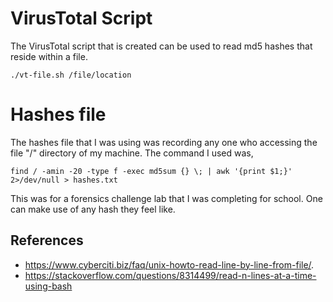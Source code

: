 # VirusTotal Script
The VirusTotal script that is created can be used to read md5 hashes that reside within a file.

```
./vt-file.sh /file/location
```

# Hashes file
The hashes file that I was using was recording any one who accessing the file "/" directory of my machine. The command I used was,

```
find / -amin -20 -type f -exec md5sum {} \; | awk '{print $1;}' 2>/dev/null > hashes.txt
```

This was for a forensics challenge lab that I was completing for school. One can make use of any hash they feel like.

## References
+ https://www.cyberciti.biz/faq/unix-howto-read-line-by-line-from-file/.
+ https://stackoverflow.com/questions/8314499/read-n-lines-at-a-time-using-bash